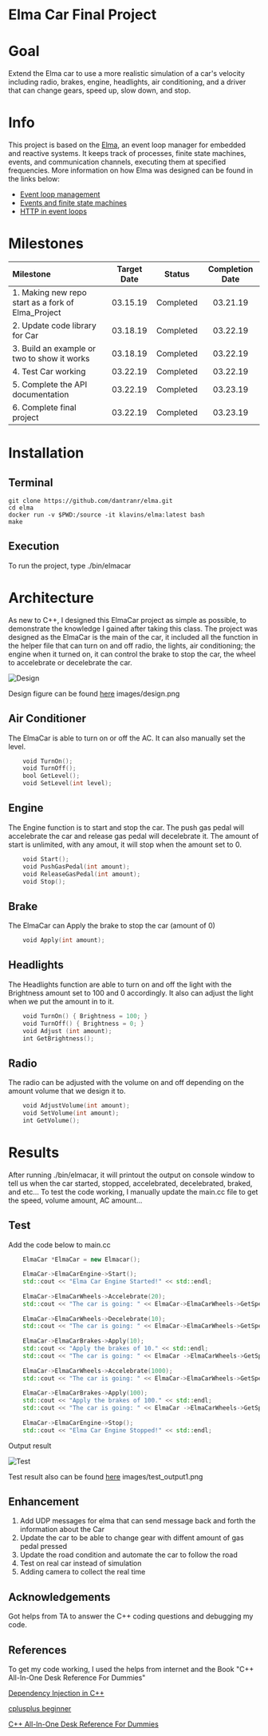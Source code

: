 Elma Car Final Project
===

Goal
===
Extend the Elma car to use a more realistic simulation of a car's velocity including radio, brakes, engine, headlights, air conditioning, and a driver that can change gears, speed up, slow down, and stop. 

Info
===
This project is based on the [Elma](http://klavinslab.org/elma), an event loop manager for embedded and reactive systems. It keeps track of processes, finite state machines, events, and communication channels, executing them at specified frequencies. 
More information on how Elma was designed can be found in the links below:
- [Event loop management](https://github.com/klavins/ECEP520/tree/master/week_6)
- [Events and finite state machines](https://github.com/klavins/ECEP520/tree/master/week_7)
- [HTTP in event loops](https://github.com/klavins/ECEP520/blob/master/week_8)


Milestones
===

|Milestone                                          | Target Date   | Status    | Completion Date|
|:---                                               | :---:         | :---:     |   :---:        |
|1. Making new repo start as a fork of Elma_Project |03.15.19       |Completed  |   03.21.19     |
|2. Update code library for Car                     |03.18.19       |Completed  |   03.22.19     |
|3. Build an example or two to show it works        |03.18.19       |Completed  |   03.22.19     |
|4. Test Car working                                |03.22.19       |Completed  |   03.22.19     |
|5. Complete the API documentation                  |03.22.19       |Completed  |   03.23.19     |
|6. Complete final project                          |03.22.19       |Completed  |   03.23.19     |


Installation
===

Terminal
---

    git clone https://github.com/dantranr/elma.git
    cd elma
    docker run -v $PWD:/source -it klavins/elma:latest bash
    make


Execution
---
To run the project, type
    ./bin/elmacar


Architecture
===

As new to C++, I designed this ElmaCar project as simple as possible, to demonstrate the knowledge I gained after taking this class. The project was designed as the ElmaCar is the main of the car, it included all the function in the helper file that can turn on and off radio, the lights, air conditioning; the engine when it turned on, it can control the brake to stop the car, the wheel to accelebrate or decelebrate the car. 

![Design][design]

[design]: https://github.com/dantranr/elma/blob/master/images/design.png "Elma Car design"

Design figure can be found [here](https://github.com/dantranr/elma/blob/master/images/design.png) 
images/design.png


Air Conditioner
---
The ElmaCar is able to turn on or off the AC. It can also manually set the level.
```c++
    void TurnOn();
    void TurnOff();
    bool GetLevel();
    void SetLevel(int level);
```

Engine
---
The Engine function is to start and stop the car. The push gas pedal will accelebrate the car and release gas pedal will decelebrate it. The amount of start is unlimited, with any amout, it will stop when the amount set to 0.

```c++
    void Start();
    void PushGasPedal(int amount);
    void ReleaseGasPedal(int amount);
    void Stop();
```

Brake
---
The ElmaCar can Apply the brake to stop the car (amount of 0)

```c++
    void Apply(int amount);
```

Headlights
---
The Headlights function are able to turn on and off the light with the Brightness amount set to 100 and 0 accordingly. It also can adjust the light when we put the amount in to it. 

```c++
    void TurnOn() { Brightness = 100; }
    void TurnOff() { Brightness = 0; }
    void Adjust (int amount);
    int GetBrightness();
```


Radio
---
The radio can be adjusted with the volume on and off depending on the amount volume that we design it to.  

```c++
    void AdjustVolume(int amount);
    void SetVolume(int amount);
    int GetVolume();
```


Results
===

After running ./bin/elmacar, it will printout the output on console window to tell us when the car started, stopped, accelebrated, decelebrated, braked, and etc... To test the code working, I manually update the main.cc file to get the speed, volume amount, AC amount...

Test
---

Add the code below to main.cc

```c++
	ElmaCar *ElmaCar = new Elmacar();
	
	ElmaCar->ElmaCarEngine->Start();
	std::cout << "Elma Car Engine Started!" << std::endl;
	
	ElmaCar->ElmaCarWheels->Accelebrate(20);
	std::cout << "The car is going: " << ElmaCar->ElmaCarWheels->GetSpeed() << std::endl;
	
    ElmaCar->ElmaCarWheels->Decelebrate(10);
	std::cout << "The car is going: " << ElmaCar->ElmaCarWheels->GetSpeed() << std::endl;
	
	ElmaCar->ElmaCarBrakes->Apply(10);
	std::cout << "Apply the brakes of 10." << std::endl;
	std::cout << "The car is going: " << ElmaCar ->ElmaCarWheels->GetSpeed() << std::endl;
	
    ElmaCar->ElmaCarWheels->Accelebrate(1000);
	std::cout << "The car is going: " << ElmaCar->ElmaCarWheels->GetSpeed() << std::endl;
	
	ElmaCar->ElmaCarBrakes->Apply(100);
	std::cout << "Apply the brakes of 100." << std::endl;
	std::cout << "The car is going: " << ElmaCar ->ElmaCarWheels->GetSpeed() << std::endl;
    
	ElmaCar->ElmaCarEngine->Stop();
	std::cout << "Elma Car Engine Stopped!" << std::endl;

```

Output result

![Test][test1]

[test1]: https://github.com/dantranr/elma/blob/master/images/test_output1.PNG "Elma Car test result"

Test result also can be found [here](https://github.com/dantranr/elma/blob/master/images/test_output1.PNG) 
images/test_output1.png

Enhancement 
---
1. Add UDP messages for elma that can send message back and forth the information about the Car 
1. Update the car to be able to change gear with diffent amount of gas pedal pressed
1. Update the road condition and automate the car to follow the road
1. Test on real car instead of simulation
1. Adding camera to collect the real time


Acknowledgements
---
Got helps from TA to answer the C++ coding questions and debugging my code. 


References
---
To get my code working, I used the helps from internet and the Book "C++ All-In-One Desk Reference For Dummies"

[Dependency Injection in C++](https://vladris.com/blog/2016/07/06/dependency-injection-in-c.html)

[cplusplus beginner](http://www.cplusplus.com/forum/beginner/216417/)

[C++ All-In-One Desk Reference For Dummies](https://www.amazon.com/All-One-Desk-Reference-Dummies/dp/0470317353)




